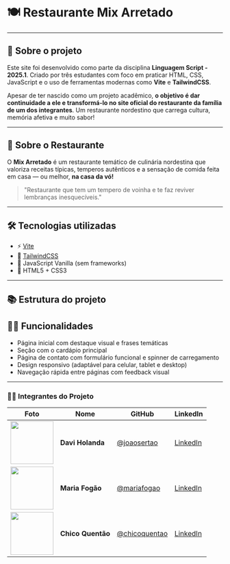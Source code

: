 # 🍽️ Restaurante Mix Arretado

---

## 🧾 Sobre o projeto

Este site foi desenvolvido como parte da disciplina **Linguagem Script - 2025.1**. Criado por três estudantes com foco em praticar HTML, CSS, JavaScript e o uso de ferramentas modernas como **Vite** e **TailwindCSS**.

Apesar de ter nascido como um projeto acadêmico, **o objetivo é dar continuidade a ele e transformá-lo no site oficial do restaurante da família de um dos integrantes**. Um restaurante nordestino que carrega cultura, memória afetiva e muito sabor!

---

## 🌵 Sobre o Restaurante

O **Mix Arretado** é um restaurante temático de culinária nordestina que valoriza receitas típicas, temperos autênticos e a sensação de comida feita em casa — ou melhor, **na casa da vó!**

> "Restaurante que tem um tempero de voinha e te faz reviver lembranças inesquecíveis."

---

## 🛠️ Tecnologias utilizadas

- ⚡ [Vite](https://vitejs.dev/)
- 🎨 [TailwindCSS](https://tailwindcss.com/)
- 🧠 JavaScript Vanilla (sem frameworks)
- 🧩 HTML5 + CSS3

---

## 📚 Estrutura do projeto

## 👨‍🍳 Funcionalidades

- Página inicial com destaque visual e frases temáticas
- Seção com o cardápio principal
- Página de contato com formulário funcional e spinner de carregamento
- Design responsivo (adaptável para celular, tablet e desktop)
- Navegação rápida entre páginas com feedback visual

---

### 👨‍🍳 Integrantes do Projeto

| Foto                                                       | Nome              | GitHub                                       | LinkedIn                                       |
| ---------------------------------------------------------- | ----------------- | -------------------------------------------- | ---------------------------------------------- |
| <img src="https://github.com/devcomdavi.png" width="100"/> | **Davi Holanda**  | [@joaosertao](https://github.com/devcomdavi) | [LinkedIn](https://linkedin.com/in/davihmn/)   |
| <img src="https://github.com/cpmcaio.png" width="100"/>    | **Maria Fogão**   | [@mariafogao](https://github.com/cpmcaio)    | [LinkedIn](https://linkedin.com/in/cpmcaio/)   |
| <img src="https://github.com/ian2z.png" width="100"/>      | **Chico Quentão** | [@chicoquentao](https://github.com/ian2z)    | [LinkedIn](https://linkedin.com/in/josef-ian/) |

